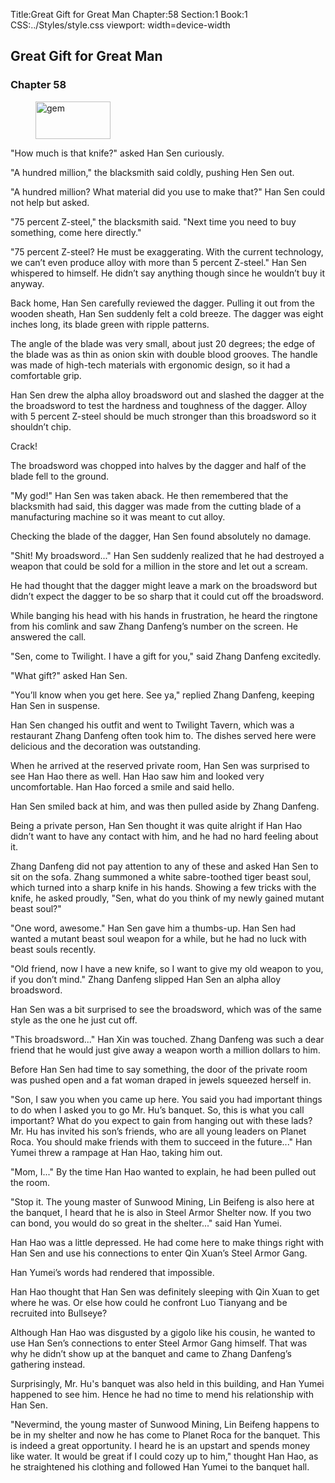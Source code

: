 Title:Great Gift for Great Man 
Chapter:58 
Section:1 
Book:1 
CSS:../Styles/style.css 
viewport: width=device-width
  
## Great Gift for Great Man
### Chapter 58 
<figure>
	<img src="../Images/gem.gif" alt="gem" id="gem" width="120" height="60" />
</figure>
  

  
  "How much is that knife?" asked Han Sen curiously.

"A hundred million," the blacksmith said coldly, pushing Hen Sen out.

"A hundred million? What material did you use to make that?" Han Sen could not help but asked.

"75 percent Z-steel," the blacksmith said. "Next time you need to buy something, come here directly."

"75 percent Z-steel? He must be exaggerating. With the current technology, we can’t even produce alloy with more than 5 percent Z-steel." Han Sen whispered to himself. He didn’t say anything though since he wouldn’t buy it anyway.

Back home, Han Sen carefully reviewed the dagger. Pulling it out from the wooden sheath, Han Sen suddenly felt a cold breeze. The dagger was eight inches long, its blade green with ripple patterns.

The angle of the blade was very small, about just 20 degrees; the edge of the blade was as thin as onion skin with double blood grooves. The handle was made of high-tech materials with ergonomic design, so it had a comfortable grip.

Han Sen drew the alpha alloy broadsword out and slashed the dagger at the the broadsword to test the hardness and toughness of the dagger. Alloy with 5 percent Z-steel should be much stronger than this broadsword so it shouldn’t chip.

Crack!

The broadsword was chopped into halves by the dagger and half of the blade fell to the ground.

"My god!" Han Sen was taken aback. He then remembered that the blacksmith had said, this dagger was made from the cutting blade of a manufacturing machine so it was meant to cut alloy.

Checking the blade of the dagger, Han Sen found absolutely no damage.

"Shit! My broadsword..." Han Sen suddenly realized that he had destroyed a weapon that could be sold for a million in the store and let out a scream.

He had thought that the dagger might leave a mark on the broadsword but didn’t expect the dagger to be so sharp that it could cut off the broadsword.

While banging his head with his hands in frustration, he heard the ringtone from his comlink and saw Zhang Danfeng’s number on the screen. He answered the call.

"Sen, come to Twilight. I have a gift for you," said Zhang Danfeng excitedly.

"What gift?" asked Han Sen.

"You’ll know when you get here. See ya," replied Zhang Danfeng, keeping Han Sen in suspense.

Han Sen changed his outfit and went to Twilight Tavern, which was a restaurant Zhang Danfeng often took him to. The dishes served here were delicious and the decoration was outstanding.

When he arrived at the reserved private room, Han Sen was surprised to see Han Hao there as well. Han Hao saw him and looked very uncomfortable. Han Hao forced a smile and said hello.

Han Sen smiled back at him, and was then pulled aside by Zhang Danfeng.

Being a private person, Han Sen thought it was quite alright if Han Hao didn’t want to have any contact with him, and he had no hard feeling about it.

Zhang Danfeng did not pay attention to any of these and asked Han Sen to sit on the sofa. Zhang summoned a white sabre-toothed tiger beast soul, which turned into a sharp knife in his hands. Showing a few tricks with the knife, he asked proudly, "Sen, what do you think of my newly gained mutant beast soul?"

"One word, awesome." Han Sen gave him a thumbs-up. Han Sen had wanted a mutant beast soul weapon for a while, but he had no luck with beast souls recently.

"Old friend, now I have a new knife, so I want to give my old weapon to you, if you don’t mind." Zhang Danfeng slipped Han Sen an alpha alloy broadsword.

Han Sen was a bit surprised to see the broadsword, which was of the same style as the one he just cut off.

"This broadsword..." Han Xin was touched. Zhang Danfeng was such a dear friend that he would just give away a weapon worth a million dollars to him.

Before Han Sen had time to say something, the door of the private room was pushed open and a fat woman draped in jewels squeezed herself in.

"Son, I saw you when you came up here. You said you had important things to do when I asked you to go Mr. Hu’s banquet. So, this is what you call important? What do you expect to gain from hanging out with these lads? Mr. Hu has invited his son’s friends, who are all young leaders on Planet Roca. You should make friends with them to succeed in the future..." Han Yumei threw a rampage at Han Hao, taking him out.

"Mom, I..." By the time Han Hao wanted to explain, he had been pulled out the room.

"Stop it. The young master of Sunwood Mining, Lin Beifeng is also here at the banquet, I heard that he is also in Steel Armor Shelter now. If you two can bond, you would do so great in the shelter..." said Han Yumei.

Han Hao was a little depressed. He had come here to make things right with Han Sen and use his connections to enter Qin Xuan’s Steel Armor Gang.

Han Yumei’s words had rendered that impossible.

Han Hao thought that Han Sen was definitely sleeping with Qin Xuan to get where he was. Or else how could he confront Luo Tianyang and be recruited into Bullseye?

Although Han Hao was disgusted by a gigolo like his cousin, he wanted to use Han Sen’s connections to enter Steel Armor Gang himself. That was why he didn’t show up at the banquet and came to Zhang Danfeng’s gathering instead.

Surprisingly, Mr. Hu's banquet was also held in this building, and Han Yumei happened to see him. Hence he had no time to mend his relationship with Han Sen.

"Nevermind, the young master of Sunwood Mining, Lin Beifeng happens to be in my shelter and now he has come to Planet Roca for the banquet. This is indeed a great opportunity. I heard he is an upstart and spends money like water. It would be great if I could cozy up to him," thought Han Hao, as he straightened his clothing and followed Han Yumei to the banquet hall.
